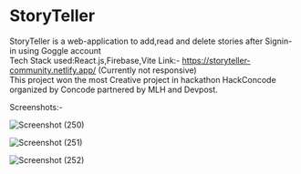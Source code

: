 # StoryTeller

StoryTeller is a web-application to add,read and delete stories after Signin-in using Goggle account<br/>
Tech Stack used:React.js,Firebase,Vite
Link:- https://storyteller-community.netlify.app/ (Currently not responsive) <br/>
This project won the most Creative project in hackathon HackConcode organized by Concode partnered by MLH and Devpost.

Screenshots:-

![Screenshot (250)](https://user-images.githubusercontent.com/95878363/201509661-e3e97586-e42a-4d02-806c-d12713497404.png)

![Screenshot (251)](https://user-images.githubusercontent.com/95878363/201509666-6c292772-f22c-4bef-b3f2-88fdb2118bf3.png)

![Screenshot (252)](https://user-images.githubusercontent.com/95878363/201509674-53f9cf7b-2ead-409b-a288-4a4f82f1cca3.png)



